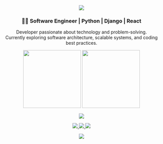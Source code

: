 <!-- Banner -->
<p align="center">
  <img src="https://capsule-render.vercel.app/api?type=waving&color=0:292D3E,100:7E57C2&height=180&section=header&text=João%20Pedro%20Acioly&fontSize=35&fontColor=fff&animation=fadeIn"/>
</p>

<!-- Bio -->
<h3 align="center">👨‍💻 Software Engineer | Python | Django | React</h3>
<p align="center">
  Developer passionate about technology and problem-solving.<br/>
  Currently exploring software architecture, scalable systems, and coding best practices.
</p>

<!-- GitHub Stats -->
<p align="center">
  <img height="180em" src="https://github-readme-stats.vercel.app/api?username=acioly13&show_icons=true&theme=material-palenight&include_all_commits=true&count_private=true"/>
  <img height="180em" src="https://github-readme-stats.vercel.app/api/top-langs/?username=acioly13&layout=compact&langs_count=8&theme=material-palenight"/>
</p>

<!-- Skills -->
<p align="center">
  <img src="https://skillicons.dev/icons?i=python,django,react,postgresql,docker" />
</p>

<!-- Badges -->
<p align="center">
  <a href="mailto:john.acioly@gmail.com">
    <img src="https://img.shields.io/badge/-Email-red?style=flat-square&logo=gmail&logoColor=white"/>
  </a>
  <a href="https://www.linkedin.com/in/joaoacioly/">
    <img src="https://img.shields.io/badge/-LinkedIn-blue?style=flat-square&logo=linkedin&logoColor=white"/>
  </a>
  <a href="https://github.com/acioly13">
    <img src="https://img.shields.io/badge/-GitHub-000?style=flat-square&logo=github"/>
  </a>
</p>

<!-- Footer -->
<p align="center">
  <img src="https://capsule-render.vercel.app/api?type=waving&color=0:292D3E,100:7E57C2&height=120&section=footer"/>
</p>
